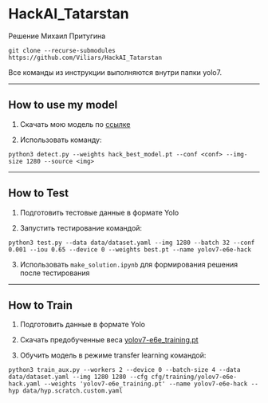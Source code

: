 # HackAI_Tatarstan
Решение Михаил Притугина

```git clone --recurse-submodules https://github.com/Viliars/HackAI_Tatarstan```

Все команды из инструкции выполняются внутри папки yolo7.

---
## How to use my model
1) Скачать мою модель по [ссылке](https://disk.yandex.ru/d/oH3dAowCKgrl9g)

2) Использовать команду:

```python3 detect.py --weights hack_best_model.pt --conf <conf> --img-size 1280 --source <img>```

---
## How to Test
1) Подготовить тестовые данные в формате Yolo

2) Запустить тестирование командой:

```python3 test.py --data data/dataset.yaml --img 1280 --batch 32 --conf 0.001 --iou 0.65 --device 0 --weights best.pt --name yolov7-e6e-hack```

3) Использовать `make_solution.ipynb` для формирования решения после тестирования

---
## How to Train
1) Подготовить данные в формате Yolo

2) Скачать предобученные веса [yolov7-e6e_training.pt](https://github.com/WongKinYiu/yolov7/releases/download/v0.1/yolov7-e6e_training.pt)

3) Обучить модель в режиме transfer learning командой:

```python3 train_aux.py --workers 2 --device 0 --batch-size 4 --data data/dataset.yaml --img 1280 1280 --cfg cfg/training/yolov7-e6e-hack.yaml --weights 'yolov7-e6e_training.pt' --name yolov7-e6e-hack --hyp data/hyp.scratch.custom.yaml```

